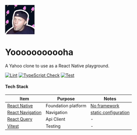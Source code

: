 <img src="./assets/images/app-icon.png" width="96" />

# Yooooooooooha

A Yahoo clone to use as a React Native playground.

[![Lint](https://github.com/codedaddys/yooha/actions/workflows/lint.yml/badge.svg)](https://github.com/codedaddys/yooha/actions/workflows/lint.yml)
[![TypeScript Check](https://github.com/codedaddys/yooha/actions/workflows/tsc.yml/badge.svg)](https://github.com/codedaddys/yooha/actions/workflows/tsc.yml)
[![Test](https://github.com/codedaddys/yooha/actions/workflows/test.yml/badge.svg)](https://github.com/codedaddys/yooha/actions/workflows/test.yml)

#### Tech Stack

| Item                                                                           | Purpose             | Notes                                                                                         |
| ------------------------------------------------------------------------------ | ------------------- | --------------------------------------------------------------------------------------------- |
| [React Native](https://reactnative.dev/)                                       | Foundation platform | [No framework](https://reactnative.dev/docs/getting-started-without-a-framework)              |
| [React Navigation](https://reactnavigation.org/)                               | Navigation          | [static configuration](https://reactnavigation.org/docs/getting-started#static-configuration) |
| [React Query](https://tanstack.com/query/v4/docs/framework/react/react-native) | Api Client          | -                                                                                             |
| [Vitest](https://vitest.dev/guide/)                                            | Testing             | -                                                                                             |
